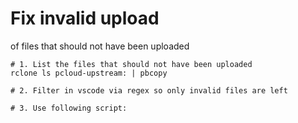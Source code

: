 # Fix invalid upload

of files that should not have been uploaded

```
# 1. List the files that should not have been uploaded
rclone ls pcloud-upstream: | pbcopy

# 2. Filter in vscode via regex so only invalid files are left

# 3. Use following script:


```
